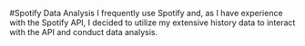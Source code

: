#Spotify Data Analysis
I frequently use Spotify and, as I have experience with the Spotify API, I decided to utilize my extensive history data to interact with the API and conduct data analysis.
